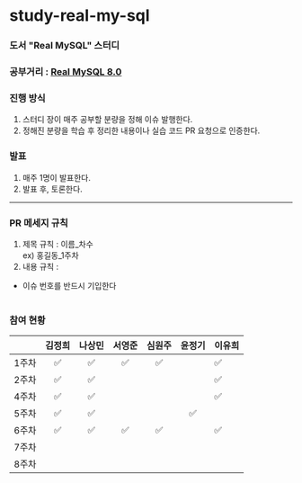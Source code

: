 # study-real-my-sql
### 도서 "Real MySQL" 스터디

### 공부거리 : [Real MySQL 8.0](http://www.yes24.com/Product/Goods/103415627)
### 진행 방식
1. 스터디 장이 매주 공부할 분량을 정해 이슈 발행한다.
2. 정해진 분량을 학습 후 정리한 내용이나 실습 코드 PR 요청으로 인증한다.
### 발표
1. 매주 1명이 발표한다.
2. 발표 후, 토론한다.
---

### PR 메세지 규칙
1. 제목 규칙 : 이름_차수  
  ex) 홍길동_1주차
2. 내용 규칙 : 
  - 이슈 번호를 반드시 기입한다

#
### 참여 현황
|     | 김정희 | 나상민 | 서영준 | 심원주 | 윤정기 | 이유희 |
|-----|:---:|:---:|:---:|:---:|:---:|-----|
| 1주차 |  ✅  |  ✅  |  ✅  |  ✅  |     | ✅   |
| 2주차 |   ✅  |   ✅  |     |     |     |  ✅   |
| 4주차 |   ✅  |  ✅   |     |     |     |  ✅   |
| 5주차 |   ✅  |  ✅   |     |     |  ✅   |     |
| 6주차 |   ✅  |  ✅   |  ✅   |  ✅   |     |  ✅   |
| 7주차 |     |     |     |     |     |     |
| 8주차 |     |     |     |     |     |     |
